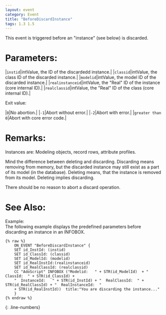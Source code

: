 ```yaml
---
layout: event
category: Event
title: "BeforeDiscardInstance"
tags: 1.3 1.5
---
```


This event is triggered before an "instance" (see below) is discarded.  

# Parameters:  

|`instid`|intValue, the ID of the discardedd instance.|
|`classid`|intValue, the class ID of the discarded instance.|
|`modelid`|intValue, the model ID of the discarded instance.|
|`realinstanceid`|intValue, the "Real" ID of the instance (core internal ID).|
|`realclassid`|intValue, the "Real" ID of the class (core internal ID).|

Exit value:

|`0`|No abortion.|
|`-1`|Abort without error.|
|`-2`|Abort with error.|
|`greater than 0`|Abort with core error code.|

# Remarks:  

Instances are: Modeling objects, record rows, attribute profiles.

Mind the difference between deleting and discarding. Discarding means removing from memory, but the discarded instance may still exist as a part of its model (in the database). Deleting means, that the instance is removed from its model. Deleting implies discarding.

There should be no reason to abort a discard operation.  

# See Also:  



Example:  
The following example displays the predefined parameters before discarding an instance in an INFOBOX.  

```adoscript
{% raw %}
	ON_EVENT "BeforeDiscardInstance" {
	SET id_InstId: (instid) 
	SET id_ClassId: (classid) 
	SET id_ModelId: (modelid)
	SET id_RealInstId:(realinstanceid)
	SET id_RealClassId: (realclassid)
	CC "AdoScript" INFOBOX ("Modelid:   " + STR(id_ModelId)  + "  ClassId:  " + STR(id_ClassId) + 
	"  InstanceId:   " + STR(id_InstId) + "  RealClassId:  " + STR(id_RealClassId) + "  RealInstanceId:  " 
	+ STR(id_RealInstId))  title:"You are discarding the instance..."
	}
{% endraw %}
```
{: .line-numbers}

